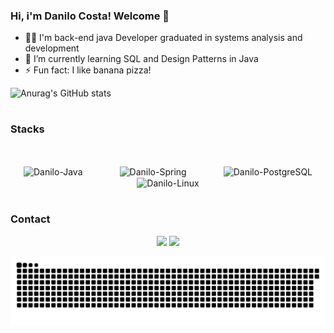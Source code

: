 ### Hi, i'm Danilo Costa! Welcome 👋

- 👨‍🎓 I'm back-end java Developer graduated in systems analysis and development
- 🌱 I’m currently learning SQL and Design Patterns in Java
- ⚡ Fun fact: I like banana pizza!

![Anurag's GitHub stats](https://github-readme-stats.vercel.app/api?username=daniloalvescosta&show_icons=true&hide=contribs,prs&theme=radical)

  
  #
  
### Stacks
<div style="display: inline_block"><br>
  <p align = "center">
        <img align="center" alt="Danilo-Java" height="100" width="120" src="https://cdn.jsdelivr.net/gh/devicons/devicon/icons/java/java-original.svg">
    &nbsp;&nbsp;&nbsp;&nbsp;&nbsp;&nbsp;&nbsp;&nbsp;&nbsp;&nbsp;&nbsp;&nbsp;&nbsp;
    <img align="center" alt="Danilo-Spring" height="100" width="120" src="https://cdn.jsdelivr.net/gh/devicons/devicon/icons/spring/spring-original-wordmark.svg">
    &nbsp;&nbsp;&nbsp;&nbsp;&nbsp;&nbsp;&nbsp;&nbsp;&nbsp;&nbsp;&nbsp;&nbsp;&nbsp;
    <img align="center" alt="Danilo-PostgreSQL" height="100" width="120" src="https://cdn.jsdelivr.net/gh/devicons/devicon/icons/postgresql/postgresql-original.svg">
    &nbsp;&nbsp;&nbsp;&nbsp;&nbsp;&nbsp;&nbsp;&nbsp;&nbsp;&nbsp;&nbsp;&nbsp;&nbsp;
    <img align="center" alt="Danilo-Linux" height="100" width="120" src="https://cdn.jsdelivr.net/gh/devicons/devicon/icons/linux/linux-original.svg">
    &nbsp;&nbsp;&nbsp;&nbsp;&nbsp;&nbsp;&nbsp;&nbsp;&nbsp;&nbsp;&nbsp;&nbsp;&nbsp;
  </p>
</div> 
  
  #

### Contact
<div> 
  <p align = "center">
    <a href="https://www.linkedin.com/in/danilocosta93/ target="_blank"><img src="https://img.shields.io/badge/-LinkedIn-%230077B5?style=for-the-badge&logo=linkedin&logoColor=white" target="_blank"></a> 
    <a href = "mailto:danilo.costa25932593@gmail.com"><img src="https://img.shields.io/badge/-Gmail-%23333?style=for-the-badge&logo=gmail&logoColor=white" target="_blank"></a>
  
  ![Snake animation](https://github.com/BlyBR/BlyBR/blob/output/github-contribution-grid-snake.svg)
    
  </p>
</div>
